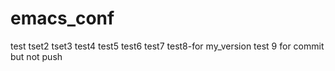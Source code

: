 # emacs_conf

test 
tset2
tset3
test4
test5
test6
test7
test8-for my_version
test 9 for commit but not push
